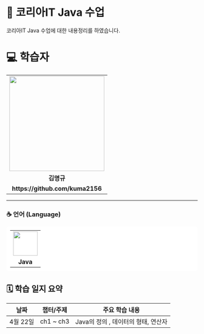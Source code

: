 
# 📘 코리아IT Java 수업

코리아IT Java 수업에 대한 내용정리를 하였습니다.

<div align="left">
    <h1>💻 학습자</h1>
    <table>
        <tr>
            <td align="center"><img src="https://github.com/user-attachments/assets/61049fd5-5e06-4b17-bb51-d925ea3e68dc" width="250"></td>
        </tr>
        <tr>
            <td align="center"><b>김명규</b></td>
        </tr>
        <tr>
            <td align="center"><b>https://github.com/kuma2156</b></td>
        </tr>
    </table>
</div>

---

### ☕️ 언어 (Language)
<table style="background:white; padding:10px; border-radius:8px;">
    <tr>
        <td align="center">
            <img src="https://github.com/user-attachments/assets/e345f034-71e7-4fd8-b002-5034674a2fe8" width="64" height="64">
        </td>
    </tr>
    <tr>
        <td align="center"><b>Java</b></td>
    </tr>
</table>



## 🗓️ 학습 일지 요약

| 날짜         | 챕터/주제        | 주요 학습 내용                                                                  |
|--------------|------------------|----------------------------------------------------------------------------------|
| 4월 22일     | ch1 ~ ch3        | Java의 정의 , 데이터의 형태, 연산자                |
